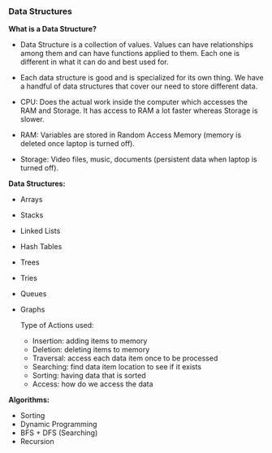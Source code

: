 ### Data Structures ###

**What is a Data Structure?**

 - Data Structure is a collection of values.  Values can have relationships among them and can have functions applied to them.  Each one is different in what it can do and best used for.
 - Each data structure is good and is specialized for its own thing.  We have a handful of data structures that cover our need to store different data.

- CPU: Does the actual work inside the computer which accesses the RAM and Storage.  It has access to RAM a lot faster whereas Storage is slower.

- RAM: Variables are stored in Random Access Memory (memory is deleted once laptop is turned off).

- Storage: Video files, music, documents (persistent data when laptop is turned off).

**Data Structures:**
 - Arrays
 - Stacks
 - Linked Lists
 - Hash Tables
 - Trees
 - Tries
 - Queues
 - Graphs

    Type of Actions used:
     - Insertion: adding items to memory
     - Deletion: deleting items to memory
     - Traversal: access each data item once to be processed
     - Searching: find data item location to see if it exists
     - Sorting: having data that is sorted
     - Access: how do we access the data

**Algorithms:**
 - Sorting
 - Dynamic Programming
 - BFS + DFS (Searching)
 - Recursion